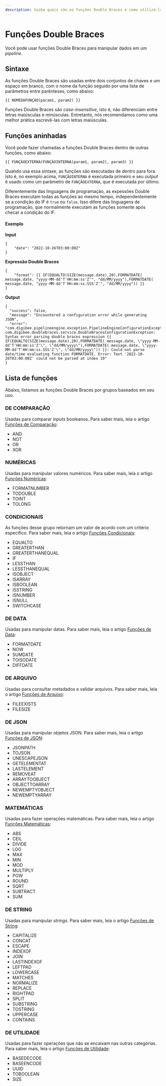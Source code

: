 ```yaml
---
description: Saiba quais são as funções Double Braces e como utilizá-las
---
```


# Funções Double Braces

Você pode usar funções Double Braces para manipular dados em um _pipeline_.

## Sintaxe

As funções Double Braces são usadas entre dois conjuntos de chaves e um espaço em branco, com o nome da função seguido por uma lista de parâmetros entre parênteses, como abaixo:

```
{{ NOMEDAFUNÇÃO(param1, param2) }}
```

Funções Double Braces são _case-insensitive_, isto é, não diferenciam entre letras maiúsculas e minúsculas. Entretanto, nós recomendamos como uma melhor prática escrevê-las com letras maiúsculas.

## Funções aninhadas

Você pode fazer chamadas a funções Double Braces dentro de outras funções, como abaixo:

```
{{ FUNÇÃOEXTERNA(FUNÇÃOINTERNA(param1, param2), param3) }}
```

Quando usa essa sintaxe, as funções são executadas de dentro para fora. Isto é, no exemplo acima, `FUNÇÃOINTERNA` é executada primeiro e seu _output_ é usado como um parâmetro de `FUNÇÃOEXTERNA`, que é executada por último.

Diferentemente das linguagens de programação, as expessões Double Braces executam todas as funções ao mesmo tempo, independentemente se a condição do IF é `true` ou `false`. Isso difere das linguagens de programação, que normalmente executam as funções somente após checar a condição do IF.

#### Exemplo

**Input**

```
{
    "date": "2022-10-26T03:00:00Z"
}
```

**Expressão Double Braces**

```
{
    "format": {{ IF(EQUALTO(SIZE(message.date),20),FORMATDATE( message.date, "yyyy-MM-dd'T'HH:mm:ss'Z'", "dd/MM/yyyy"),FORMATDATE( message.date, "yyyy-MM-dd'T'HH:mm:ss.SSS'Z'", "dd/MM/yyyy")) }}
}
```

**Output**

```
{
  "success": false,
  "message": "Encountered a configuration error while generating JSON",
  "error": "com.digibee.pipelineengine.exception.PipelineEngineConfigurationException: com.digibee.doublebraces.service.DoubleBracesConfigurationException: Syntax error parsing double braces expression {{ IF(EQUALTO(SIZE(message.date),20),FORMATDATE( message.date, \"yyyy-MM-dd'T'HH:mm:ss'Z'\", \"dd/MM/yyyy\"),FORMATDATE( message.date, \"yyyy-MM-dd'T'HH:mm:ss.SSS'Z'\", \"dd/MM/yyyy\")) }}: Could not parse date/time evaluating function FORMATDATE. Error: Text '2022-10-26T03:00:00Z' could not be parsed at index 19"
}
```

## Lista de funções

Abaixo, listamos as funções Double Braces por grupos baseados em seu uso.

### DE COMPARAÇÃO <a href="#de-comparao" id="de-comparao"></a>

Usadas para comparar _inputs_ booleanos. Para saber mais, leia o artigo [Funções de Comparação](funcoes-de-comparacao.md):

* AND
* NOT
* OR
* XOR

### NUMÉRICAS <a href="#numricas" id="numricas"></a>

Usadas para manipular valores numéricos. Para saber mais, leia o artigo [Funções Numéricas](funcoes-numericas.md):

* FORMATNUMBER
* TODOUBLE
* TOINT
* TOLONG

### CONDICIONAIS <a href="#condicionais" id="condicionais"></a>

As funções desse grupo retornam um valor de acordo com um critério específico. Para saber mais, leia o artigo [Funções Condicionais](funcoes-condicionais.md):

* EQUALTO
* GREATERTHAN
* GREATERTHANEQUAL
* IF
* LESSTHAN
* LESSTHANEQUAL
* ISOBJECT
* ISARRAY
* ISBOOLEAN
* ISSTRING
* ISNUMBER
* ISNULL
* SWITCHCASE

### DE DATA <a href="#de-data" id="de-data"></a>

Usadas para manipular datas. Para saber mais, leia o artigo [Funções de Data](funcoes-de-data.md):

* FORMATDATE
* NOW
* SUMDATE
* TOISODATE
* DIFFDATE

### DE ARQUIVO <a href="#de-arquivo" id="de-arquivo"></a>

Usadas para consultar metadados e validar arquivos. Para saber mais, leia o artigo [Funções de Arquivo](funcoes-de-arquivo.md):&#x20;

* FILEEXISTS
* FILESIZE

### DE JSON <a href="#de-json" id="de-json"></a>

Usadas para manipular objetos JSON. Para saber mais, leia o artigo [Funções de JSON](funcoes-de-json.md):

* JSONPATH
* TOJSON
* UNESCAPEJSON
* GETELEMENTAT
* LASTELEMENT
* REMOVEAT
* ARRAYTOOBJECT
* OBJECTTOARRAY
* NEWEMPTYOBJECT
* NEWEMPTYARRAY

### MATEMÁTICAS <a href="#matemticas" id="matemticas"></a>

Usadas para fazer operações matemáticas. Para saber mais, leia o artigo [Funções Matemáticas](funcoes-matematicas.md):

* ABS
* CEIL
* DIVIDE
* LOG
* MAX
* MIN
* MOD
* MULTIPLY
* POW
* ROUND
* SQRT
* SUBTRACT
* SUM

### DE STRING <a href="#de-string" id="de-string"></a>

Usadas para manipular _strings_. Para saber mais, leia o artigo [Funções de String](funcoes-de-string.md):

* CAPITALIZE
* CONCAT
* ESCAPE
* INDEXOF
* JOIN
* LASTINDEXOF
* LEFTPAD
* LOWERCASE
* MATCHES
* NORMALIZE
* REPLACE
* RIGHTPAD
* SPLIT
* SUBSTRING
* TOSTRING
* UPPERCASE
* CONTAINS

### DE UTILIDADE <a href="#de-utilidades" id="de-utilidades"></a>

Usadas para fazer operações que não se encaixam nas outras categorias. Para saber mais, leia o artigo [Funções de Utilidade](double-braces-funcoes-de-utilidades.md):&#x20;

* BASEDECODE
* BASEENCODE
* UUID
* TOBOOLEAN
* SIZE
